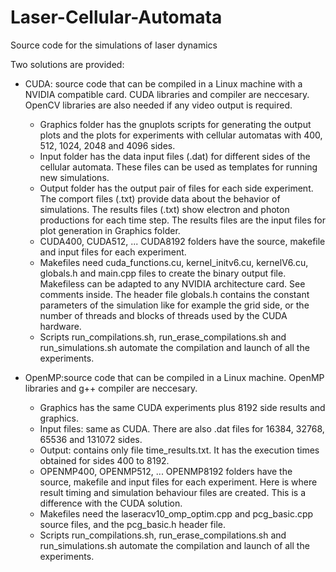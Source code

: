 # Laser-Cellular-Automata
Source code for the simulations of laser dynamics

Two solutions are provided:

* CUDA: source code that can be compiled in a Linux machine with a NVIDIA compatible card. CUDA libraries and compiler are neccesary. OpenCV libraries are also needed if any video output is required. 
  - Graphics folder has the gnuplots scripts for generating the output plots and the plots for experiments with cellular automatas with 400, 512, 1024, 2048 and 4096 sides.
  - Input folder has the data input files (.dat) for different sides of the cellular automata. These files can be used as templates for running new simulations.
  - Output folder has the output pair of files for each side experiment. The comport files (.txt) provide data about the behavior of simulations. The results files (.txt) show electron and photon productions for each time step. The results files are the input files for plot generation in Graphics folder.
  - CUDA400, CUDA512, ... CUDA8192 folders have the source, makefile and input files for each experiment.
  - Makefiles need cuda_functions.cu, kernel_initv6.cu, kernelV6.cu, globals.h and main.cpp files to create the binary output file. Makefiless can be adapted to any NVIDIA architecture card. See comments inside. The header file globals.h contains the constant parameters of the simulation like for example the grid side, or the number of threads and blocks of threads used by the CUDA hardware. 
  - Scripts run_compilations.sh, run_erase_compilations.sh and run_simulations.sh automate the compilation and launch of all the experiments.

* OpenMP:source code that can be compiled in a Linux machine. OpenMP libraries and g++ compiler are neccesary.
  - Graphics has the same CUDA experiments plus 8192 side results and graphics.
  - Input files: same as CUDA. There are also .dat files for 16384, 32768, 65536 and 131072 sides.
  - Output: contains only file time_results.txt. It has the execution times obtained for sides 400 to 8192.  
  - OPENMP400, OPENMP512, ... OPENMP8192 folders have the source, makefile and input files for each experiment. Here is where result timing and simulation behaviour files are created. This is a difference with the CUDA solution.
  - Makefiles need the laseracv10_omp_optim.cpp and pcg_basic.cpp source files, and the pcg_basic.h header file. 
  - Scripts run_compilations.sh, run_erase_compilations.sh and run_simulations.sh automate the compilation and launch of all the experiments. 

